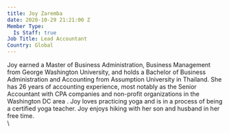 ```yaml
---
title: Joy Zaremba
date: 2020-10-29 21:21:00 Z
Member Type:
  Is Staff: true
Job Title: Lead Accountant
Country: Global
---
```


Joy earned a Master of Business Administration, Business Management from George Washington University, and holds a Bachelor of Business Administration and Accounting from Assumption University in Thailand. She has 26 years of accounting experience, most notably as the Senior Accountant with CPA companies and non-profit organizations in the Washington DC area . Joy loves practicing yoga and is in a process of being a certified yoga teacher. Joy enjoys hiking with her son and husband in her free time.\
\
